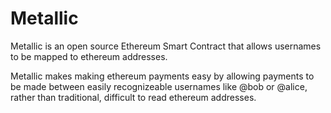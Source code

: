 # Metallic

Metallic is an open source Ethereum Smart Contract that allows usernames to be mapped to ethereum addresses. 

Metallic makes making ethereum payments easy by allowing payments to be made between easily recognizeable usernames like @bob or @alice, rather than traditional, difficult to read ethereum addresses.
